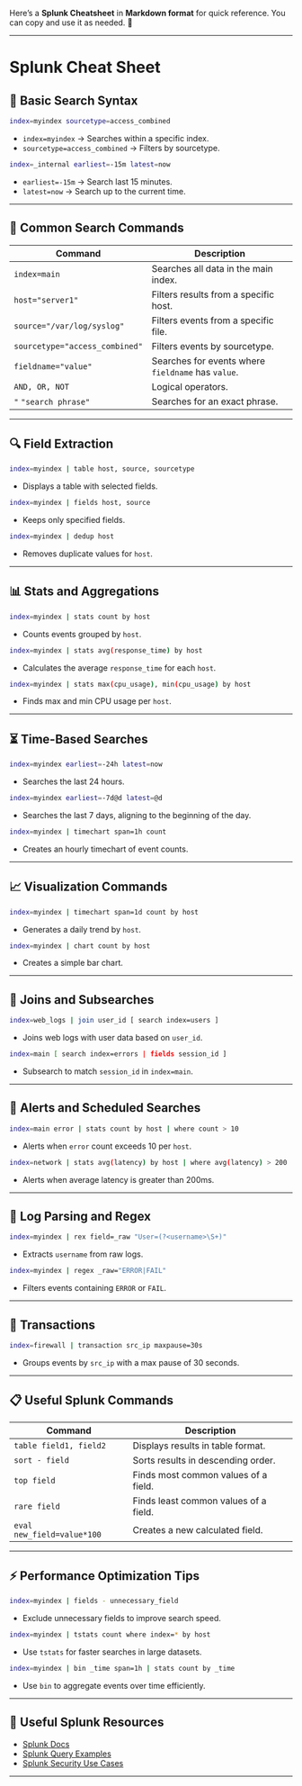 Here’s a **Splunk Cheatsheet** in **Markdown format** for quick reference. You can copy and use it as needed. 🚀  

---

# Splunk Cheat Sheet

## 📌 Basic Search Syntax
```sh
index=myindex sourcetype=access_combined
```
- `index=myindex` → Searches within a specific index.
- `sourcetype=access_combined` → Filters by sourcetype.

```sh
index=_internal earliest=-15m latest=now
```
- `earliest=-15m` → Search last 15 minutes.
- `latest=now` → Search up to the current time.

---

## 🎯 Common Search Commands
| Command | Description |
|---------|-------------|
| `index=main` | Searches all data in the main index. |
| `host="server1"` | Filters results from a specific host. |
| `source="/var/log/syslog"` | Filters events from a specific file. |
| `sourcetype="access_combined"` | Filters events by sourcetype. |
| `fieldname="value"` | Searches for events where `fieldname` has `value`. |
| `AND, OR, NOT` | Logical operators. |
| `"` `"search phrase"` | Searches for an exact phrase. |

---

## 🔍 Field Extraction
```sh
index=myindex | table host, source, sourcetype
```
- Displays a table with selected fields.

```sh
index=myindex | fields host, source
```
- Keeps only specified fields.

```sh
index=myindex | dedup host
```
- Removes duplicate values for `host`.

---

## 📊 Stats and Aggregations
```sh
index=myindex | stats count by host
```
- Counts events grouped by `host`.

```sh
index=myindex | stats avg(response_time) by host
```
- Calculates the average `response_time` for each `host`.

```sh
index=myindex | stats max(cpu_usage), min(cpu_usage) by host
```
- Finds max and min CPU usage per `host`.

---

## ⏳ Time-Based Searches
```sh
index=myindex earliest=-24h latest=now
```
- Searches the last 24 hours.

```sh
index=myindex earliest=-7d@d latest=@d
```
- Searches the last 7 days, aligning to the beginning of the day.

```sh
index=myindex | timechart span=1h count
```
- Creates an hourly timechart of event counts.

---

## 📈 Visualization Commands
```sh
index=myindex | timechart span=1d count by host
```
- Generates a daily trend by `host`.

```sh
index=myindex | chart count by host
```
- Creates a simple bar chart.

---

## 🔗 Joins and Subsearches
```sh
index=web_logs | join user_id [ search index=users ]
```
- Joins web logs with user data based on `user_id`.

```sh
index=main [ search index=errors | fields session_id ]
```
- Subsearch to match `session_id` in `index=main`.

---

## 📌 Alerts and Scheduled Searches
```sh
index=main error | stats count by host | where count > 10
```
- Alerts when `error` count exceeds 10 per `host`.

```sh
index=network | stats avg(latency) by host | where avg(latency) > 200
```
- Alerts when average latency is greater than 200ms.

---

## 📂 Log Parsing and Regex
```sh
index=myindex | rex field=_raw "User=(?<username>\S+)"
```
- Extracts `username` from raw logs.

```sh
index=myindex | regex _raw="ERROR|FAIL"
```
- Filters events containing `ERROR` or `FAIL`.

---

## 📑 Transactions
```sh
index=firewall | transaction src_ip maxpause=30s
```
- Groups events by `src_ip` with a max pause of 30 seconds.

---

## 📋 Useful Splunk Commands
| Command | Description |
|---------|-------------|
| `table field1, field2` | Displays results in table format. |
| `sort - field` | Sorts results in descending order. |
| `top field` | Finds most common values of a field. |
| `rare field` | Finds least common values of a field. |
| `eval new_field=value*100` | Creates a new calculated field. |

---

## ⚡ Performance Optimization Tips
```sh
index=myindex | fields - unnecessary_field
```
- Exclude unnecessary fields to improve search speed.

```sh
index=myindex | tstats count where index=* by host
```
- Use `tstats` for faster searches in large datasets.

```sh
index=myindex | bin _time span=1h | stats count by _time
```
- Use `bin` to aggregate events over time efficiently.

---

## 🔗 Useful Splunk Resources
- [Splunk Docs](https://docs.splunk.com/)
- [Splunk Query Examples](https://docs.splunk.com/Documentation/SCS/current/SearchReference/Examples)
- [Splunk Security Use Cases](https://www.splunk.com/en_us/solutions/solution-areas/security.html)

---

